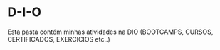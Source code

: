 # D-I-O
Esta pasta contém minhas atividades na DIO (BOOTCAMPS, CURSOS, CERTIFICADOS, EXERCICIOS etc..)
